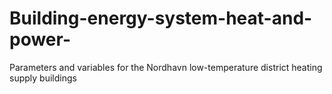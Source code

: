 # Building-energy-system-heat-and-power-
Parameters and variables for the Nordhavn low-temperature district heating supply buildings
